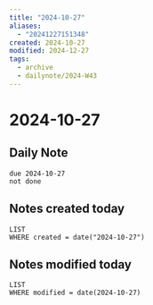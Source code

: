 ```yaml
---
title: "2024-10-27"
aliases:
  - "20241227151348"
created: 2024-10-27
modified: 2024-12-27
tags:
  - archive
  - dailynote/2024-W43
---
```

# 2024-10-27
## Daily Note
```tasks
due 2024-10-27
not done
```
## Notes created today
```dataview
LIST
WHERE created = date("2024-10-27")
```
## Notes modified today
```dataview
LIST
WHERE modified = date(2024-10-27)
```

